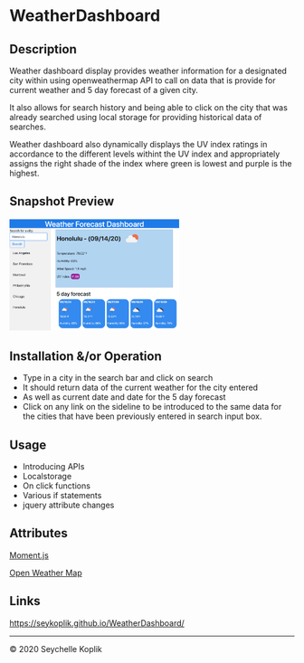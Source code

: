 # WeatherDashboard

## Description
Weather dashboard display provides weather information for a designated city within using openweathermap API to call on data that is provide for current weather and 5 day forecast of a given city. 

It also allows for search history and being able to click on the city that was already searched using local storage for providing historical data of searches.

Weather dashboard also dynamically displays the UV index ratings in accordance to the different levels withint the UV index and appropriately assigns the right shade of the index where green is lowest and purple is the highest.

## Snapshot Preview
<img src="weatherprev.png" width="300">

## Installation &/or Operation

- Type in a city in the search bar and click on search
- It should return data of the current weather for the city entered
- As well as current date and date for the 5 day forecast
- Click on any link on the sideline to be introduced to the same data for the cities that have been previously entered in search input box.


## Usage 

* Introducing APIs
* Localstorage
* On click functions
* Various if statements
* jquery attribute changes 

## Attributes

[Moment.js](http://www.momentjs.com)

[Open Weather Map](http://openweathermap.org/api)

## Links

 https://seykoplik.github.io/WeatherDashboard/

--- 
© 2020 Seychelle Koplik